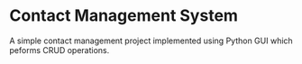 # Contact Management System
A simple contact management project implemented using Python GUI which peforms CRUD operations.
